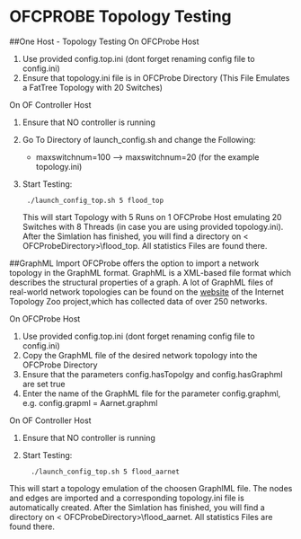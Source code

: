 # OFCPROBE Topology Testing

##One Host - Topology Testing
On OFCProbe Host

1. Use provided config.top.ini (dont forget renaming config file to config.ini)
2. Ensure that topology.ini file is in OFCProbe Directory (This File Emulates a FatTree Topology with 20 Switches)

On OF Controller Host

1. Ensure that NO controller is running
2. Go To Directory of launch_config.sh and change the Following:
    * maxswitchnum=100 --> maxswitchnum=20 (for the example topology.ini)
3. Start Testing:

        ./launch_config_top.sh 5 flood_top

    This will start Topology with 5 Runs on 1 OFCProbe Host emulating 20 Switches with 8 Threads (in case you are using provided topology.ini). 
    After the Simlation has finished, you will find a directory on < OFCProbeDirectory>\flood_top\. 
    All statistics Files are found there. 

##GraphML Import
OFCProbe offers the option to import a network topology in the GraphML format. GraphML is a XML-based file format which describes the structural properties of a graph. A lot of GraphML files of real-world network topologies can be found on the [website](http://www.topology-zoo.org/index.html) of the  Internet Topology Zoo project,which has collected data of  over 250 networks.

On OFCProbe Host
1.  Use provided config.top.ini (dont forget renaming config file to config.ini)
2. Copy the GraphML file of the desired network topology into the OFCProbe Directory 
3. Ensure that the parameters config.hasTopolgy and config.hasGraphml are set true
4. Enter the name of the GraphML file for the parameter config.graphml, e.g.
        config.grapml = Aarnet.graphml

On OF Controller Host

1. Ensure that NO controller is running
2. Start Testing:

         ./launch_config_top.sh 5 flood_aarnet

This will start a topology emulation of the choosen GraphlML file. The nodes and edges are imported and a corresponding topology.ini file is automatically created. After the Simlation has finished, you will find a directory on < OFCProbeDirectory>\flood_aarnet\. 
   All statistics Files are found there. 
